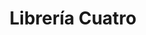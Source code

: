---
title: "Librería Cuatro"
url: /ciudad-autonoma-de-buenos-aires/libreria-cuatro/
shop: Schreibwaren
---